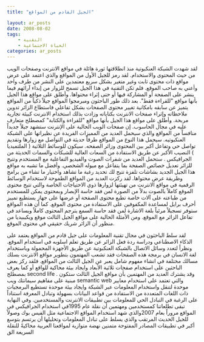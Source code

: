 ```yaml
---
title: "الجيل القادم من المواقع"

layout: ar_posts
date: 2008-08-02
tags:
    - التقنية
    - الحياة الاجتماعية
categories: ar_posts
---
```




لقد شهدت الشبكة العنكبوتية منذ انطلاقتها ثورة هائلة في مواقع الانترنت وصفحات الويب من حيث المحتوى والاستخدام. لقد رمز للجيل الأول من المواقع والذي اعتمد على عرض مواقع ذات محتوى ثابت وغير متغير بشكل سريع معتمدين على النشر من طرف واحد وأعني به صاحب الموقع. فلم تكن التقنية في هذا الجيل تسمح للزوار من إبداء آرائهم فيما ينشر على الصفحة أو المشاركة فيها أو حتى إثراء محتواها. وأطلق على مواقع هذا الجيل بأنها مواقع "للقراءة فقط". بعد ذلك طور الباحثون ومبرمجوا المواقع جيلاً ذكياً من المواقع يتميز عن سابقه بامكانية تغيير محتوى الصفحات بشكل تفاعلي فاستطاع الزائر تدوين ملاحظاته وإثراء صفحات الانترنت بكتاباته وزادت بذلك استخدام الانترنت كبيئة تجارية مربحة. وأطلق على مواقع هذا الجيل بأنها مواقع "للقراءة والكتابة" كمصطلح متعارف عليه في مجال الحاسوب. إن صفحات الويب الحالية على الإنترنت ستشهد جيلاً جديداً منافساً من المواقع والذي سيحمل العديد من المميزات الفريدة عن نظيراتها على الشبكة العنكبوتيه. سيحمل هذا النوع من المواقع طرقاً حديثة في التواصل مع زوارها وتقديم تواصل حي وتفاعل أكبر بين المحتوى وزائر الصفحه. سيكون للوسائط الثلاثية ( الملتميديا ) النصيب الأكبر عن طريق الاستفادة من السعات العالية للشبكات والسمات الحديثة من الجرافيكس . ستحمل العديد من شفرات الصوت والفيديو التفاعلية مع المستخدم وتتيح للزائر تعديل خصائص الصفحة بما يتفاعل مع ميوله الشخصي. وأفضل ما تشبه به مواقع هذا الجيل الجديد بشاشات تلفزة تتيح لك تحديد رغبة ما تشاهد واختيار ما تشاء من برامج وطريقة عرض محتواها. لقد ركزت العديد من المواقع الطموحة لاستخدام الوسائط الرقمية في مواقع الانترنت من تهيئتها لزوارها ذوي الاحتياجات الخاصة والتي تتيح محتوى الموقع كاملاً بالصوت بدلاً من الصورة لمن فقد حاسة الإبصار وبمحتوى يمكن للمستخدم من طباعته على آلات خاصة تطبع محتوى الصفحة أو عرضها على جهاز يستطيع تمييز أحرف برايل لمساعدة المكفوفين على الاستفادة من محتوى الموقع. كما أن هذه المواقع ستوفر تسجيلاً مرئياً بلغة الاشارة لمن فقد حاسة السمع يترجم المحتوى كاملاً ويساعد في تفاعل الزائر مع الموقع. ومن الأمثلة الحالية على مواقع الجيل الثالث موقع ويكيبيديا من منظور أن الزائر شريك حقيقي في محتوى الموقع.

لقد سلط الباحثون في مجال تقنية المعلومات على جيل قادم من المواقع يعتمد على الذكاء الاصطناعي ودراسة ردة فعل الزائر عن طريق تعلم اسلوبه في استخدام الموقع. ونظراً لتعدد وسائل الاتصال بالشبكة العنكبوتية عن طريق الأجهزة المحمولة وباستخدام لغة الانسان في برمجة هذه الصفحات فقد تشعب المهتمون بتطوير مواقع الانترنت بسلك مسالك مختلفة في انشاء مفهوم شامل يعبر عن الجيل الثالث من المواقع. فلقد ركز بعض الباحثين على استخدام صفحات ثلاثية الأبعاد وايجاد بيئة محاكية للواقع أو كما يعرف بمصطلح second life . وقد يشترك العديد من المهتمين بأن مواقع الجيل الثالث ستكون مبنية على مفاهيم سيمانتك ويب semantic web والتي تعتمد على استخدام معايير موحدة لتنقل واستخدام المعلومات عبر الشبكة وايجاد بيئة موحدة تستطيع البرمجيات ذات اللغات المتعددة من الاستفادة من قواعد البيانات بسهولة وتبادل المعرفة استناداً على الرغبة في التبادل الحي للمعلومات بين تطبيقات الانترنت والمستخدمين. وفي النهاية تبقى تطلعاتنا كمستخدمين ومهتمين أن نقلة عام 1995في استخدام الجرافيكس في المواقع مروراً بعام 2007والذي شهد استخدام المواقع الاجتماعية مثل الفيس بوك وصولاً للجيل الحديث المرتقب والذي يسلط على تبادل المعلومات وتحليلها أن يرتسم بتوسع أكبر في تطبيقات المصادر المفتوحة متمنين نهضة متوازية لمواقعنا العربية محاكيةً للنقلة السريعة الق
